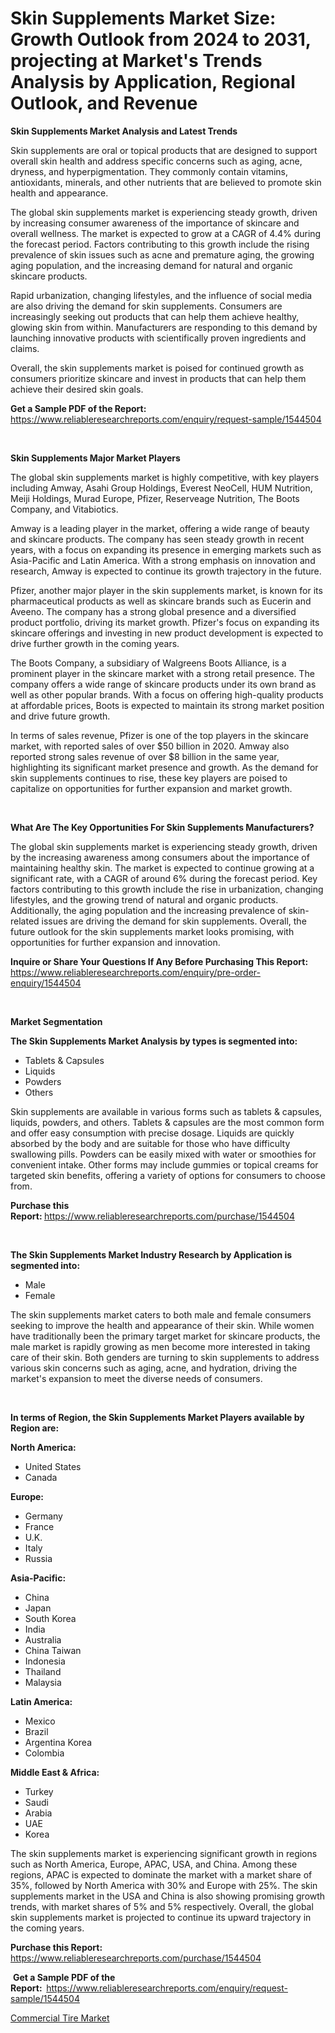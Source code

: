 <p><h1>Skin Supplements Market Size: Growth Outlook from 2024 to 2031, projecting at Market's Trends Analysis by Application, Regional Outlook, and Revenue</h1></p><p><strong>Skin Supplements Market Analysis and Latest Trends</strong></p>
<p><p>Skin supplements are oral or topical products that are designed to support overall skin health and address specific concerns such as aging, acne, dryness, and hyperpigmentation. They commonly contain vitamins, antioxidants, minerals, and other nutrients that are believed to promote skin health and appearance.</p><p>The global skin supplements market is experiencing steady growth, driven by increasing consumer awareness of the importance of skincare and overall wellness. The market is expected to grow at a CAGR of 4.4% during the forecast period. Factors contributing to this growth include the rising prevalence of skin issues such as acne and premature aging, the growing aging population, and the increasing demand for natural and organic skincare products.</p><p>Rapid urbanization, changing lifestyles, and the influence of social media are also driving the demand for skin supplements. Consumers are increasingly seeking out products that can help them achieve healthy, glowing skin from within. Manufacturers are responding to this demand by launching innovative products with scientifically proven ingredients and claims.</p><p>Overall, the skin supplements market is poised for continued growth as consumers prioritize skincare and invest in products that can help them achieve their desired skin goals.</p></p>
<p><strong>Get a Sample PDF of the Report:&nbsp;</strong> <a href="https://www.reliableresearchreports.com/enquiry/request-sample/1544504">https://www.reliableresearchreports.com/enquiry/request-sample/1544504</a></p>
<p>&nbsp;</p>
<p><strong>Skin Supplements Major Market Players</strong></p>
<p><p>The global skin supplements market is highly competitive, with key players including Amway, Asahi Group Holdings, Everest NeoCell, HUM Nutrition, Meiji Holdings, Murad Europe, Pfizer, Reserveage Nutrition, The Boots Company, and Vitabiotics. </p><p>Amway is a leading player in the market, offering a wide range of beauty and skincare products. The company has seen steady growth in recent years, with a focus on expanding its presence in emerging markets such as Asia-Pacific and Latin America. With a strong emphasis on innovation and research, Amway is expected to continue its growth trajectory in the future.</p><p>Pfizer, another major player in the skin supplements market, is known for its pharmaceutical products as well as skincare brands such as Eucerin and Aveeno. The company has a strong global presence and a diversified product portfolio, driving its market growth. Pfizer's focus on expanding its skincare offerings and investing in new product development is expected to drive further growth in the coming years.</p><p>The Boots Company, a subsidiary of Walgreens Boots Alliance, is a prominent player in the skincare market with a strong retail presence. The company offers a wide range of skincare products under its own brand as well as other popular brands. With a focus on offering high-quality products at affordable prices, Boots is expected to maintain its strong market position and drive future growth.</p><p>In terms of sales revenue, Pfizer is one of the top players in the skincare market, with reported sales of over $50 billion in 2020. Amway also reported strong sales revenue of over $8 billion in the same year, highlighting its significant market presence and growth. As the demand for skin supplements continues to rise, these key players are poised to capitalize on opportunities for further expansion and market growth.</p></p>
<p>&nbsp;</p>
<p><strong>What Are The Key Opportunities For Skin Supplements Manufacturers?</strong></p>
<p><p>The global skin supplements market is experiencing steady growth, driven by the increasing awareness among consumers about the importance of maintaining healthy skin. The market is expected to continue growing at a significant rate, with a CAGR of around 6% during the forecast period. Key factors contributing to this growth include the rise in urbanization, changing lifestyles, and the growing trend of natural and organic products. Additionally, the aging population and the increasing prevalence of skin-related issues are driving the demand for skin supplements. Overall, the future outlook for the skin supplements market looks promising, with opportunities for further expansion and innovation.</p></p>
<p><strong>Inquire or Share Your Questions If Any Before Purchasing This Report:</strong> <a href="https://www.reliableresearchreports.com/enquiry/pre-order-enquiry/1544504">https://www.reliableresearchreports.com/enquiry/pre-order-enquiry/1544504</a></p>
<p>&nbsp;</p>
<p><strong>Market Segmentation</strong></p>
<p><strong>The Skin Supplements Market Analysis by types is segmented into:</strong></p>
<p><ul><li>Tablets & Capsules</li><li>Liquids</li><li>Powders</li><li>Others</li></ul></p>
<p><p>Skin supplements are available in various forms such as tablets & capsules, liquids, powders, and others. Tablets & capsules are the most common form and offer easy consumption with precise dosage. Liquids are quickly absorbed by the body and are suitable for those who have difficulty swallowing pills. Powders can be easily mixed with water or smoothies for convenient intake. Other forms may include gummies or topical creams for targeted skin benefits, offering a variety of options for consumers to choose from.</p></p>
<p><strong>Purchase this Report:&nbsp;</strong><a href="https://www.reliableresearchreports.com/purchase/1544504">https://www.reliableresearchreports.com/purchase/1544504</a></p>
<p>&nbsp;</p>
<p><strong>The Skin Supplements Market Industry Research by Application is segmented into:</strong></p>
<p><ul><li>Male</li><li>Female</li></ul></p>
<p><p>The skin supplements market caters to both male and female consumers seeking to improve the health and appearance of their skin. While women have traditionally been the primary target market for skincare products, the male market is rapidly growing as men become more interested in taking care of their skin. Both genders are turning to skin supplements to address various skin concerns such as aging, acne, and hydration, driving the market's expansion to meet the diverse needs of consumers.</p></p>
<p>&nbsp;</p>
<p><strong>In terms of Region, the Skin Supplements Market Players available by Region are:</strong></p>
<p>
    <p> <strong> North America: </strong>
        <ul>
            <li>United States</li>
            <li>Canada</li>
        </ul>
        </p> 
    <p> <strong> Europe: </strong>
        <ul>
            <li>Germany</li>
            <li>France</li>
            <li>U.K.</li>
            <li>Italy</li>
            <li>Russia</li>
        </ul>
        </p> 
    <p> <strong> Asia-Pacific: </strong>
        <ul>
            <li>China</li>
            <li>Japan</li>
            <li>South Korea</li>
            <li>India</li>
            <li>Australia</li>
            <li>China Taiwan</li>
            <li>Indonesia</li>
            <li>Thailand</li>
            <li>Malaysia</li>
        </ul>
        </p> 
    <p> <strong> Latin America: </strong>
        <ul>
            <li>Mexico</li>
            <li>Brazil</li>
            <li>Argentina Korea</li>
            <li>Colombia</li>
        </ul>
        </p> 
    <p> <strong> Middle East & Africa: </strong>
        <ul>
            <li>Turkey</li>
            <li>Saudi</li>
            <li>Arabia</li>
            <li>UAE</li>
            <li>Korea</li>
        </ul>
    </p>
    </p>
<p><p>The skin supplements market is experiencing significant growth in regions such as North America, Europe, APAC, USA, and China. Among these regions, APAC is expected to dominate the market with a market share of 35%, followed by North America with 30% and Europe with 25%. The skin supplements market in the USA and China is also showing promising growth trends, with market shares of 5% and 5% respectively. Overall, the global skin supplements market is projected to continue its upward trajectory in the coming years.</p></p>
<p><strong>Purchase this Report: </strong><a href="https://www.reliableresearchreports.com/purchase/1544504">https://www.reliableresearchreports.com/purchase/1544504</a></p>
<p>&nbsp;<strong>Get a Sample PDF of the Report:&nbsp;&nbsp;</strong><a href="https://www.reliableresearchreports.com/enquiry/request-sample/1544504">https://www.reliableresearchreports.com/enquiry/request-sample/1544504</a></p>
<p><strong></strong></p>
<p><p><a href="https://woozy-pyroraptor-a1f.notion.site/Commercial-Tire-Market-Size-and-Growth-Market-Segmentation-Regional-and-Country-Breakdowns-and-Ma-201d918c233448daae60d58dc8120c13">Commercial Tire Market</a></p></p>